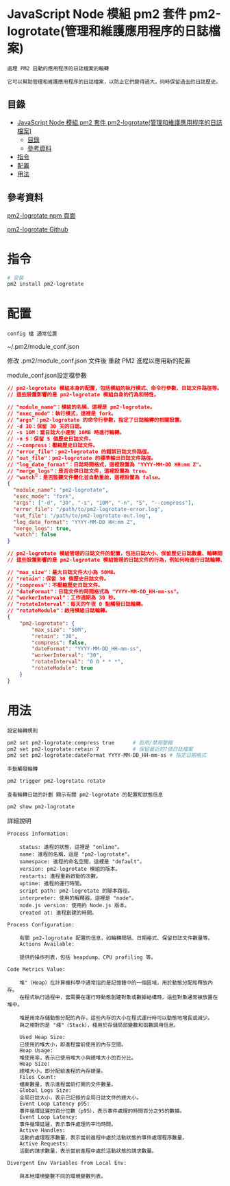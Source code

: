 # JavaScript Node 模組 pm2 套件 pm2-logrotate(管理和維護應用程序的日誌檔案)

```
處理 PM2 启動的應用程序的日誌檔案的輪轉

它可以幫助管理和維護應用程序的日誌檔案，以防止它們變得過大，同時保留過去的日誌歷史。
```

## 目錄

- [JavaScript Node 模組 pm2 套件 pm2-logrotate(管理和維護應用程序的日誌檔案)](#javascript-node-模組-pm2-套件-pm2-logrotate管理和維護應用程序的日誌檔案)
  - [目錄](#目錄)
  - [參考資料](#參考資料)
- [指令](#指令)
- [配置](#配置)
- [用法](#用法)

## 參考資料

[pm2-logrotate npm 頁面](https://www.npmjs.com/package/pm2-logrotate)

[pm2-logrotate Github](https://github.com/keymetrics/pm2-logrotate)

# 指令

```bash
# 安裝
pm2 install pm2-logrotate
```

# 配置

`config 檔 通常位置`

~/.pm2/module_conf.json

修改 .pm2/module_conf.json 文件後 重啟 PM2 進程以應用新的配置

module_conf.json設定檔參數

```json
// pm2-logrotate 模組本身的配置，包括模組的執行模式、命令行參數、日誌文件路徑等。
// 這些設置影響的是 pm2-logrotate 模組自身的行為和特性。

// "module_name"：模組的名稱，這裡是 pm2-logrotate。
// "exec_mode"：執行模式，這裡是 fork。
// "args"：pm2-logrotate 的命令行參數，指定了日誌輪轉的相關設置。
// -d 30：保留 30 天的日誌。
// -s 10M：當日誌大小達到 10MB 時進行輪轉。
// -n 5：保留 5 個歷史日誌文件。
// --compress：壓縮歷史日誌文件。
// "error_file"：pm2-logrotate 的錯誤日誌文件路徑。
// "out_file"：pm2-logrotate 的標準輸出日誌文件路徑。
// "log_date_format"：日誌時間格式，這裡設置為 "YYYY-MM-DD HH:mm Z"。
// "merge_logs"：是否合併日誌文件，這裡設置為 true。
// "watch"：是否監聽文件變化並自動重啟，這裡設置為 false。
{
  "module_name": "pm2-logrotate",
  "exec_mode": "fork",
  "args": ["-d", "30", "-s", "10M", "-n", "5", "--compress"],
  "error_file": "/path/to/pm2-logrotate-error.log",
  "out_file": "/path/to/pm2-logrotate-out.log",
  "log_date_format": "YYYY-MM-DD HH:mm Z",
  "merge_logs": true,
  "watch": false
}
```

```json
// pm2-logrotate 模組管理的日誌文件的配置，包括日誌大小、保留歷史日誌數量、輪轉間隔等。
// 這些設置影響的是 pm2-logrotate 模組管理的日誌文件的行為，例如何時進行日誌輪轉、保留多少歷史日誌文件等。

// "max_size"：最大日誌文件大小為 50MB。
// "retain"：保留 30 個歷史日誌文件。
// "compress"：不壓縮歷史日誌文件。
// "dateFormat"：日誌文件的時間格式為 "YYYY-MM-DD_HH-mm-ss"。
// "workerInterval"：工作週期為 30 秒。
// "rotateInterval"：每天的午夜 0 點觸發日誌輪轉。
// "rotateModule"：啟用模組日誌輪轉。
{
    "pm2-logrotate": {
        "max_size": "50M",
        "retain": "30",
        "compress": false,
        "dateFormat": "YYYY-MM-DD_HH-mm-ss",
        "workerInterval": "30",
        "rotateInterval": "0 0 * * *",
        "rotateModule": true
    }
}
```

# 用法

`設定輪轉規則`

```bash
pm2 set pm2-logrotate:compress true      # 启用/禁用壓縮
pm2 set pm2-logrotate:retain 7           # 保留最近的7個日誌檔案
pm2 set pm2-logrotate:dateFormat YYYY-MM-DD_HH-mm-ss # 指定日期格式
```

`手動觸發輪轉`

```bash
pm2 trigger pm2-logrotate rotate
```

`查看輪轉日誌的計劃 顯示有關 pm2-logrotate 的配置和狀態信息`

```bash
pm2 show pm2-logrotate
```

詳細說明

```
Process Information:

    status: 進程的狀態，這裡是 "online"。
    name: 進程的名稱，這是 "pm2-logrotate"。
    namespace: 進程的命名空間，這裡是 "default"。
    version: pm2-logrotate 模組的版本。
    restarts: 進程重新啟動的次數。
    uptime: 進程的運行時間。
    script path: pm2-logrotate 的腳本路徑。
    interpreter: 使用的解釋器，這裡是 "node"。
    node.js version: 使用的 Node.js 版本。
    created at: 進程創建的時間。

Process Configuration:

    有關 pm2-logrotate 配置的信息，如輪轉間隔、日期格式、保留日誌文件數量等。
    Actions Available:

    提供的操作列表，包括 heapdump、CPU profiling 等。

Code Metrics Value:

    堆"（Heap）在計算機科學中通常指的是記憶體中的一個區域，用於動態分配和釋放內存。
    在程式執行過程中，當需要在運行時動態創建對象或數據結構時，這些對象通常被放置在堆中。

    堆是用來存儲動態分配的內存，這些內存的大小在程式運行時可以動態地增長或減少。
    與之相對的是 "棧"（Stack），棧用於存儲局部變數和函數調用信息。

    Used Heap Size:
    已使用的堆大小，即進程當前使用的內存空間。
    Heap Usage:
    堆使用率，表示已使用堆大小與總堆大小的百分比。
    Heap Size:
    總堆大小，即分配給進程的內存總量。
    Files Count:
    檔案數量，表示進程當前打開的文件數量。
    Global Logs Size:
    全局日誌大小，表示已記錄的全局日誌文件的總大小。
    Event Loop Latency p95:
    事件循環延遲的百分位數（p95），表示事件處理的時間百分之95的數據。
    Event Loop Latency:
    事件循環延遲，表示事件處理的平均時間。
    Active Handles:
    活動的處理程序數量，表示當前進程中處於活動狀態的事件處理程序數量。
    Active Requests:
    活動的請求數量，表示當前進程中處於活動狀態的請求數量。

Divergent Env Variables from Local Env:

    與本地環境變數不同的環境變數列表。
```
